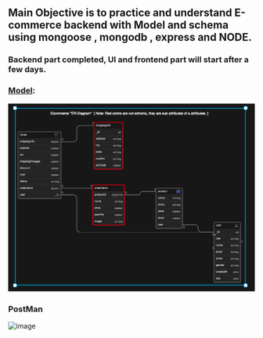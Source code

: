 ## Main Objective is to practice and understand E-commerce backend with Model and schema using mongoose , mongodb , express and NODE.

### Backend part completed, UI and frontend part will  start after a few days.


### [Model](https://app.eraser.io/workspace/bUnME8XNEGJo5cBcOAyi):

<img src="Capture.PNG"/>

### PostMan

![image](https://github.com/NIBRAS-N/N_E-commerce/assets/83491751/46a0bc15-d6e1-4deb-bd8f-6c95e7a959bf)
